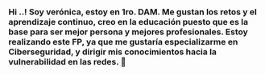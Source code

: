 ### Hi ..! Soy verónica, estoy en 1ro. DAM. Me gustan los retos y el aprendizaje continuo, creo en la educación puesto que es la base para ser mejor persona y mejores profesionales. Estoy realizando este FP, ya que me gustaría especializarme en Ciberseguridad, y dirigir mis conocimientos hacia la vulnerabilidad en las redes.   👋

<!--
Actualmente estamos mirando los siguientes temas:

![Tux, the Linux mascot](/assets/images/tux.png)

¡[Sistemas Informáticos!](C:\Users\beero\OneDrive\Escritorio\imágenes.png "Máquinas virtuales")


**veronicanchitipan/veronicanchitipan** is a ✨ _special_ ✨ repository because its `README.md` (this file) appears on your GitHub profile.

Here are some ideas to get you started:

- 🔭 I’m currently working on ...
- 🌱 I’m currently learning ...
- 👯 I’m looking to collaborate on ...
- 🤔 I’m looking for help with ...
- 💬 Ask me about ...
- 📫 How to reach me: ...
- 😄 Pronouns: ...
- ⚡ Fun fact: ...
-->
